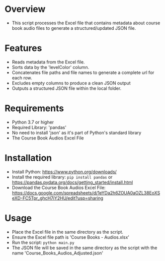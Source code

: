 # Overview
  - This script processes the Excel file that contains metadata about course book audio files to generate a structured/updated JSON file.

# Features
  - Reads metadata from the Excel file.
  - Sorts data by the 'levelColor' column.
  - Concatenates file paths and file names to generate a complete url for each row.
  - Excludes empty columns to produce a clean JSON output
  - Outputs a structured JSON file within the local folder.

# Requirements
  - Python 3.7 or higher
  - Required Library: 'pandas'
  - No need to install 'json' as it's part of Python's standard library
  - The Course Book Audios Excel File

# Installation
  - Install Python: https://www.python.org/downloads/
  - Install the required library: ```pip install pandas``` or https://pandas.pydata.org/docs/getting_started/install.html
  - Download the Course Book Audios Excel File: https://docs.google.com/spreadsheets/d/1eYDa2h6ZOUA0aOZL38EoXSeXD-FC5Tpr_ghcH7iY2HU/edit?usp=sharing

# Usage
  - Place the Excel file in the same directory as the script.
  - Ensure the Excel file path is 'Course Books - Audios.xlsx'
  - Run the script: ```python main.py```
  - The JSON file will be saved in the same directory as the script with the name 'Course_Books_Audios_Adjusted.json'
